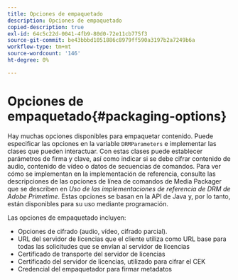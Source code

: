 ```yaml
---
title: Opciones de empaquetado
description: Opciones de empaquetado
copied-description: true
exl-id: 64c5c22d-0041-4fb9-80d0-72e11cb775f3
source-git-commit: be43bbbd1051886c8979ff590a3197b2a7249b6a
workflow-type: tm+mt
source-wordcount: '146'
ht-degree: 0%

---
```


# Opciones de empaquetado{#packaging-options}

Hay muchas opciones disponibles para empaquetar contenido. Puede especificar las opciones en la variable `DRMParameters` e implementar las clases que pueden interactuar. Con estas clases puede establecer parámetros de firma y clave, así como indicar si se debe cifrar contenido de audio, contenido de vídeo o datos de secuencias de comandos. Para ver cómo se implementan en la implementación de referencia, consulte las descripciones de las opciones de línea de comandos de Media Packager que se describen en *Uso de las implementaciones de referencia de DRM de Adobe Primetime*. Estas opciones se basan en la API de Java y, por lo tanto, están disponibles para su uso mediante programación.

Las opciones de empaquetado incluyen:

* Opciones de cifrado (audio, vídeo, cifrado parcial).
* URL del servidor de licencias que el cliente utiliza como URL base para todas las solicitudes que se envían al servidor de licencias
* Certificado de transporte del servidor de licencias
* Certificado del servidor de licencias, utilizado para cifrar el CEK
* Credencial del empaquetador para firmar metadatos
